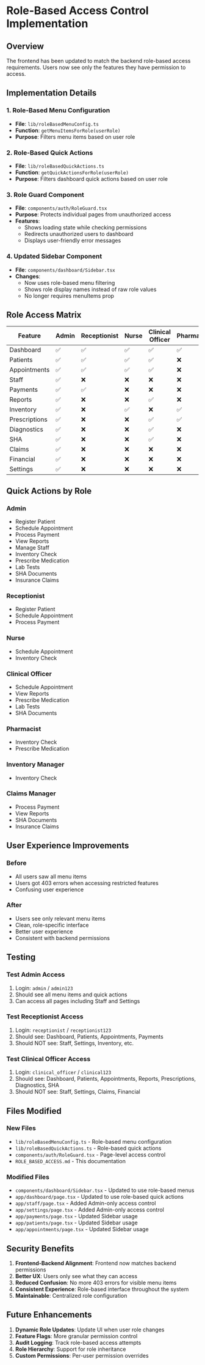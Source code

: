 # Role-Based Access Control Implementation

## Overview
The frontend has been updated to match the backend role-based access requirements. Users now see only the features they have permission to access.

## Implementation Details

### 1. Role-Based Menu Configuration
- **File**: `lib/roleBasedMenuConfig.ts`
- **Function**: `getMenuItemsForRole(userRole)`
- **Purpose**: Filters menu items based on user role

### 2. Role-Based Quick Actions
- **File**: `lib/roleBasedQuickActions.ts`
- **Function**: `getQuickActionsForRole(userRole)`
- **Purpose**: Filters dashboard quick actions based on user role

### 3. Role Guard Component
- **File**: `components/auth/RoleGuard.tsx`
- **Purpose**: Protects individual pages from unauthorized access
- **Features**: 
  - Shows loading state while checking permissions
  - Redirects unauthorized users to dashboard
  - Displays user-friendly error messages

### 4. Updated Sidebar Component
- **File**: `components/dashboard/Sidebar.tsx`
- **Changes**: 
  - Now uses role-based menu filtering
  - Shows role display names instead of raw role values
  - No longer requires menuItems prop

## Role Access Matrix

| Feature | Admin | Receptionist | Nurse | Clinical Officer | Pharmacist | Inventory Manager | Claims Manager |
|---------|-------|--------------|-------|------------------|------------|-------------------|----------------|
| Dashboard | ✅ | ✅ | ✅ | ✅ | ✅ | ✅ | ✅ |
| Patients | ✅ | ✅ | ✅ | ✅ | ❌ | ❌ | ❌ |
| Appointments | ✅ | ✅ | ✅ | ✅ | ❌ | ❌ | ❌ |
| Staff | ✅ | ❌ | ❌ | ❌ | ❌ | ❌ | ❌ |
| Payments | ✅ | ✅ | ❌ | ❌ | ❌ | ❌ | ✅ |
| Reports | ✅ | ❌ | ❌ | ✅ | ❌ | ❌ | ✅ |
| Inventory | ✅ | ❌ | ✅ | ❌ | ✅ | ✅ | ❌ |
| Prescriptions | ✅ | ❌ | ❌ | ✅ | ✅ | ❌ | ❌ |
| Diagnostics | ✅ | ❌ | ❌ | ✅ | ❌ | ❌ | ❌ |
| SHA | ✅ | ❌ | ❌ | ✅ | ❌ | ❌ | ✅ |
| Claims | ✅ | ❌ | ❌ | ❌ | ❌ | ❌ | ✅ |
| Financial | ✅ | ❌ | ❌ | ❌ | ❌ | ❌ | ✅ |
| Settings | ✅ | ❌ | ❌ | ❌ | ❌ | ❌ | ❌ |

## Quick Actions by Role

### Admin
- Register Patient
- Schedule Appointment
- Process Payment
- View Reports
- Manage Staff
- Inventory Check
- Prescribe Medication
- Lab Tests
- SHA Documents
- Insurance Claims

### Receptionist
- Register Patient
- Schedule Appointment
- Process Payment

### Nurse
- Schedule Appointment
- Inventory Check

### Clinical Officer
- Schedule Appointment
- View Reports
- Prescribe Medication
- Lab Tests
- SHA Documents

### Pharmacist
- Inventory Check
- Prescribe Medication

### Inventory Manager
- Inventory Check

### Claims Manager
- Process Payment
- View Reports
- SHA Documents
- Insurance Claims

## User Experience Improvements

### Before
- All users saw all menu items
- Users got 403 errors when accessing restricted features
- Confusing user experience

### After
- Users see only relevant menu items
- Clean, role-specific interface
- Better user experience
- Consistent with backend permissions

## Testing

### Test Admin Access
1. Login: `admin` / `admin123`
2. Should see all menu items and quick actions
3. Can access all pages including Staff and Settings

### Test Receptionist Access
1. Login: `receptionist` / `receptionist123`
2. Should see: Dashboard, Patients, Appointments, Payments
3. Should NOT see: Staff, Settings, Inventory, etc.

### Test Clinical Officer Access
1. Login: `clinical_officer` / `clinical123`
2. Should see: Dashboard, Patients, Appointments, Reports, Prescriptions, Diagnostics, SHA
3. Should NOT see: Staff, Settings, Claims, Financial

## Files Modified

### New Files
- `lib/roleBasedMenuConfig.ts` - Role-based menu configuration
- `lib/roleBasedQuickActions.ts` - Role-based quick actions
- `components/auth/RoleGuard.tsx` - Page-level access control
- `ROLE_BASED_ACCESS.md` - This documentation

### Modified Files
- `components/dashboard/Sidebar.tsx` - Updated to use role-based menus
- `app/dashboard/page.tsx` - Updated to use role-based quick actions
- `app/staff/page.tsx` - Added Admin-only access control
- `app/settings/page.tsx` - Added Admin-only access control
- `app/payments/page.tsx` - Updated Sidebar usage
- `app/patients/page.tsx` - Updated Sidebar usage
- `app/appointments/page.tsx` - Updated Sidebar usage

## Security Benefits

1. **Frontend-Backend Alignment**: Frontend now matches backend permissions
2. **Better UX**: Users only see what they can access
3. **Reduced Confusion**: No more 403 errors for visible menu items
4. **Consistent Experience**: Role-based interface throughout the system
5. **Maintainable**: Centralized role configuration

## Future Enhancements

1. **Dynamic Role Updates**: Update UI when user role changes
2. **Feature Flags**: More granular permission control
3. **Audit Logging**: Track role-based access attempts
4. **Role Hierarchy**: Support for role inheritance
5. **Custom Permissions**: Per-user permission overrides
